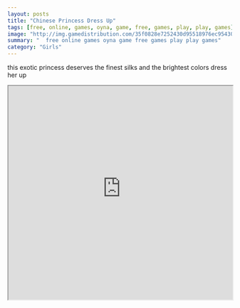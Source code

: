```yaml
---
layout: posts
title: "Chinese Princess Dress Up"
tags: [free, online, games, oyna, game, free, games, play, play, games]
image: "http://img.gamedistribution.com/35f0828e7252430d95518976ec95430a.jpg"
summary: "  free online games oyna game free games play play games"
category: "Girls"
---
```


this exotic princess deserves the finest silks and the brightest colors dress her up

<iframe width="100%" height="480px;" src="http://flash.gamedistribution.com?game=35f0828e7252430d95518976ec95430a"></iframe>